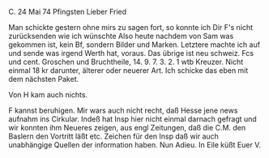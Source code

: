  C. 24 Mai 74 Pfingsten
Lieber Fried

Man schickte gestern ohne mirs zu sagen fort, so konnte ich Dir F's nicht zurücksenden wie ich wünschte Also heute nachdem von Sam was gekommen ist, kein Bf, sondern Bilder und Marken. Letztere machte ich auf und sende was irgend Werth hat, voraus. Das übrige ist neu schweiz. Fcs und cent. Groschen und Bruchtheile, 14. 9. 7. 3. 2. 1 wtb Kreuzer. Nicht einmal 18 kr darunter, älterer oder neuerer Art. Ich schicke das eben mit dem nächsten Paket.

Von H kam auch nichts.

F kannst beruhigen. Mir wars auch nicht recht, daß Hesse jene news aufnahm ins Cirkular. Indeß hat Insp hier nicht einmal darnach gefragt und wir konnten ihm Neueres zeigen, aus engl Zeitungen, daß die C.M. den Baslern den Vortritt läßt etc. Zeichen für den Insp daß wir auch unabhängige Quellen der information haben. Nun Adieu. In Eile küßt
 Euer V.
